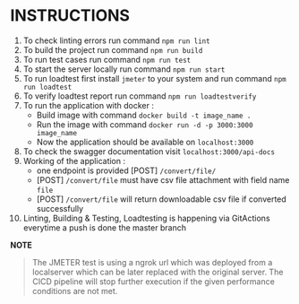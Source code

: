 # INSTRUCTIONS
1. To check linting errors run command `npm run lint`
2. To build the project run command `npm run build`
3. To run test cases run command `npm run test`
4. To start the server locally run command `npm run start`
5. To run loadtest first install `jmeter` to your system 
   and run command `npm run loadtest`
6. To verify loadtest report run command `npm run loadtestverify`
7. To run the application with docker :
    - Build image with command `docker build -t image_name .`
    - Run the image with command `docker run -d -p 3000:3000 image_name`
    - Now the application should be available on `localhost:3000`
8. To check the swagger documentation visit `localhost:3000/api-docs`
9. Working of the application :
    - one endpoint is provided [POST] `/convert/file/`
    - [POST] `/convert/file` must have csv file attachment with field name `file`
    - [POST] `/convert/file` will return downloadable csv file if converted successfully
10. Linting, Building & Testing, Loadtesting is happening via GitActions 
   everytime a push is done the master branch

**NOTE**
> The JMETER test is using a ngrok url which was deployed from a localserver which can be later replaced with the original server. The CICD pipeline will stop further execution if the given performance conditions are not met.

